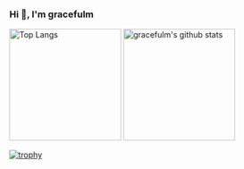 ### Hi 👋, I'm gracefulm

<p align="left">
  <img alt="Top Langs" height="200px" src="https://github-readme-stats.vercel.app/api/top-langs/?username=gracefulm" />
  <img alt="gracefulm's github stats" height="200px" src="https://github-readme-stats.vercel.app/api?username=gracefulm&show_icons=true&count_private=true" />
</p>

[![trophy](https://github-profile-trophy.vercel.app/?username=gracefulm&theme=flat)](https://github.com/ryo-ma/github-profile-trophy)
